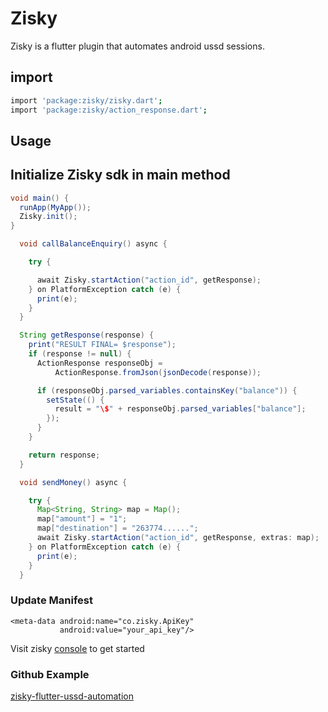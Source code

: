 # Zisky

Zisky is a flutter plugin that automates android ussd sessions.

## import
```bash
import 'package:zisky/zisky.dart';
import 'package:zisky/action_response.dart';
```

## Usage
## Initialize Zisky sdk in main method

```java
void main() {
  runApp(MyApp());
  Zisky.init();
}
```

```java
  void callBalanceEnquiry() async {

    try {

      await Zisky.startAction("action_id", getResponse);
    } on PlatformException catch (e) {
      print(e);
    }
  }

  String getResponse(response) {
    print("RESULT FINAL= $response");
    if (response != null) {
      ActionResponse responseObj =
          ActionResponse.fromJson(jsonDecode(response));

      if (responseObj.parsed_variables.containsKey("balance")) {
        setState(() {
          result = "\$" + responseObj.parsed_variables["balance"];
        });
      }
    }

    return response;
  }

```



```java
  void sendMoney() async {

    try {
      Map<String, String> map = Map();
      map["amount"] = "1";
      map["destination"] = "263774......";
      await Zisky.startAction("action_id", getResponse, extras: map);
    } on PlatformException catch (e) {
      print(e);
    }
  }

```
### Update Manifest
```
<meta-data android:name="co.zisky.ApiKey"
           android:value="your_api_key"/>
```
Visit zisky [console](https://zisky.co) to get started

### Github Example

[zisky-flutter-ussd-automation](https://github.com/zisky-ussd/zisky-flutter-ussd-automation)

